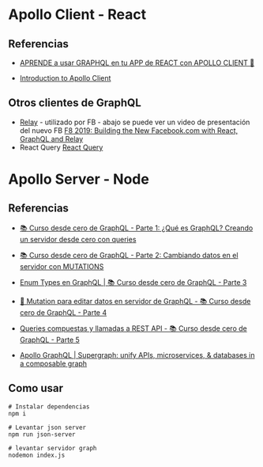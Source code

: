 # Apollo Client - React

## Referencias

- [APRENDE a usar GRAPHQL en tu APP de REACT con APOLLO CLIENT 🚀](https://www.youtube.com/watch?v=sVFocedf-iU&list=PLV8x_i1fqBw0Kn_fBIZTa3wS_VZAqddX7&index=48)

- [Introduction to Apollo Client](https://www.apollographql.com/docs/react/)

## Otros clientes de GraphQL

- [Relay](https://relay.dev/) - utilizado por FB - abajo se puede ver un video de presentación del nuevo FB
  [F8 2019: Building the New Facebook.com with React, GraphQL and Relay](https://www.youtube.com/watch?v=WxPtYJRjLL0)
- React Query
  [React Query](https://react-query-v3.tanstack.com/)

# Apollo Server - Node

## Referencias

- [📚 Curso desde cero de GraphQL - Parte 1: ¿Qué es GraphQL? Creando un servidor desde cero con queries](https://www.youtube.com/watch?v=QG-qbmW-wes&list=PLV8x_i1fqBw0Kn_fBIZTa3wS_VZAqddX7&index=44)

- [📚 Curso desde cero de GraphQL - Parte 2: Cambiando datos en el servidor con MUTATIONS](https://www.youtube.com/watch?v=3vldzoNRz-8&list=PLV8x_i1fqBw0Kn_fBIZTa3wS_VZAqddX7&index=44)

- [Enum Types en GraphQL | 📚 Curso desde cero de GraphQL - Parte 3](https://www.youtube.com/watch?v=W63nU-co5cA&list=PLV8x_i1fqBw0Kn_fBIZTa3wS_VZAqddX7&index=45)

- [📳 Mutation para editar datos en servidor de GraphQL - 📚 Curso desde cero de GraphQL - Parte 4](https://www.youtube.com/watch?v=abRe0M7L5yo&list=PLV8x_i1fqBw0Kn_fBIZTa3wS_VZAqddX7&index=46)

- [Queries compuestas y llamadas a REST API - 📚 Curso desde cero de GraphQL - Parte 5](https://www.youtube.com/watch?v=ndQ6nWeQ7A0&list=PLV8x_i1fqBw0Kn_fBIZTa3wS_VZAqddX7&index=47)

- [Apollo GraphQL | Supergraph: unify APIs, microservices, & databases in a composable graph](https://www.apollographql.com/)

## Como usar

```
# Instalar dependencias
npm i

# Levantar json server
npm run json-server

# levantar servidor graph
nodemon index.js

```
